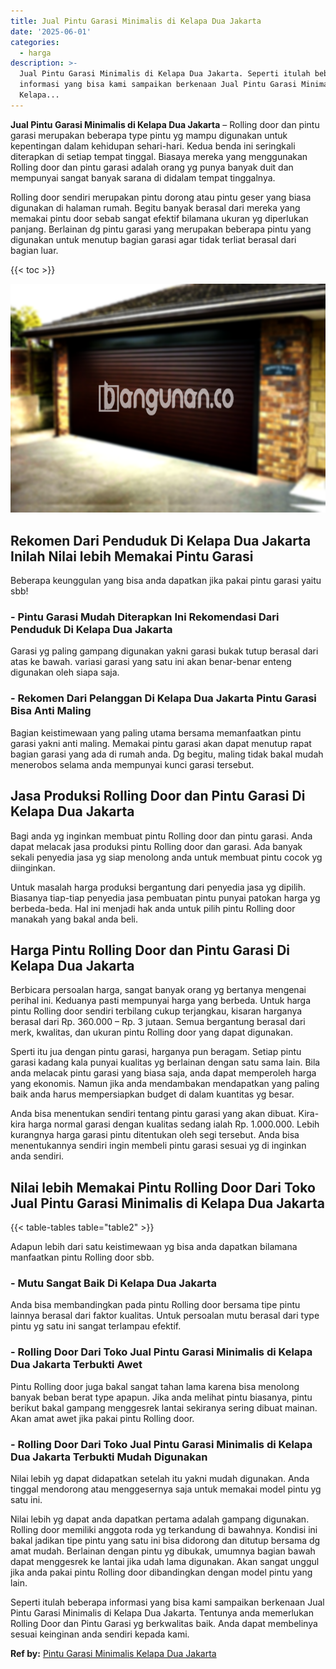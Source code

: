 ```yaml
---
title: Jual Pintu Garasi Minimalis di Kelapa Dua Jakarta
date: '2025-06-01'
categories:
  - harga
description: >-
  Jual Pintu Garasi Minimalis di Kelapa Dua Jakarta. Seperti itulah beberapa
  informasi yang bisa kami sampaikan berkenaan Jual Pintu Garasi Minimalis di
  Kelapa...
---
```


**Jual Pintu Garasi Minimalis di Kelapa Dua Jakarta** – Rolling door dan pintu garasi merupakan beberapa type pintu yg mampu digunakan untuk kepentingan dalam kehidupan sehari-hari. Kedua benda ini seringkali diterapkan di setiap tempat tinggal. Biasaya mereka yang menggunakan Rolling door dan pintu garasi adalah orang yg punya banyak duit dan mempunyai sangat banyak sarana di didalam tempat tinggalnya.

Rolling door sendiri merupakan pintu dorong atau pintu geser yang biasa digunakan di halaman rumah. Begitu banyak berasal dari mereka yang memakai pintu door sebab sangat efektif bilamana ukuran yg diperlukan panjang. Berlainan dg pintu garasi yang merupakan beberapa pintu yang digunakan untuk menutup bagian garasi agar tidak terliat berasal dari bagian luar.

{{< toc >}}

![Jual Pintu Garasi Minimalis di Kelapa Dua Jakarta](/images/pintu-garasi-53.png)

## Rekomen Dari Penduduk Di Kelapa Dua Jakarta Inilah Nilai lebih Memakai Pintu Garasi

Beberapa keunggulan yang bisa anda dapatkan jika pakai pintu garasi yaitu sbb!

### \- Pintu Garasi Mudah Diterapkan Ini Rekomendasi Dari Penduduk Di Kelapa Dua Jakarta

Garasi yg paling gampang digunakan yakni garasi bukak tutup berasal dari atas ke bawah. variasi garasi yang satu ini akan benar-benar enteng digunakan oleh siapa saja.

### \- Rekomen Dari Pelanggan Di Kelapa Dua Jakarta Pintu Garasi Bisa Anti Maling

Bagian keistimewaan yang paling utama bersama memanfaatkan pintu garasi yakni anti maling. Memakai pintu garasi akan dapat menutup rapat bagian garasi yang ada di rumah anda. Dg begitu, maling tidak bakal mudah menerobos selama anda mempunyai kunci garasi tersebut.

## Jasa Produksi Rolling Door dan Pintu Garasi Di Kelapa Dua Jakarta

Bagi anda yg inginkan membuat pintu Rolling door dan pintu garasi. Anda dapat melacak jasa produksi pintu Rolling door dan garasi. Ada banyak sekali penyedia jasa yg siap menolong anda untuk membuat pintu cocok yg diinginkan.

Untuk masalah harga produksi bergantung dari penyedia jasa yg dipilih. Biasanya tiap-tiap penyedia jasa pembuatan pintu punyai patokan harga yg berbeda-beda. Hal ini menjadi hak anda untuk pilih pintu Rolling door manakah yang bakal anda beli.

## Harga Pintu Rolling Door dan Pintu Garasi Di Kelapa Dua Jakarta

Berbicara persoalan harga, sangat banyak orang yg bertanya mengenai perihal ini. Keduanya pasti mempunyai harga yang berbeda. Untuk harga pintu Rolling door sendiri terbilang cukup terjangkau, kisaran harganya berasal dari Rp. 360.000 – Rp. 3 jutaan. Semua bergantung berasal dari merk, kwalitas, dan ukuran pintu Rolling door yang dapat digunakan.

Sperti itu jua dengan pintu garasi, harganya pun beragam. Setiap pintu garasi kadang kala punyai kualitas yg berlainan dengan satu sama lain. Bila anda melacak pintu garasi yang biasa saja, anda dapat memperoleh harga yang ekonomis. Namun jika anda mendambakan mendapatkan yang paling baik anda harus mempersiapkan budget di dalam kuantitas yg besar.

Anda bisa menentukan sendiri tentang pintu garasi yang akan dibuat. Kira-kira harga normal garasi dengan kualitas sedang ialah Rp. 1.000.000. Lebih kurangnya harga garasi pintu ditentukan oleh segi tersebut. Anda bisa menentukannya sendiri ingin membeli pintu garasi sesuai yg di inginkan anda sendiri.

## Nilai lebih Memakai Pintu Rolling Door Dari Toko Jual Pintu Garasi Minimalis di Kelapa Dua Jakarta

{{< table-tables table="table2" >}}

Adapun lebih dari satu keistimewaan yg bisa anda dapatkan bilamana manfaatkan pintu Rolling door sbb.

### \- Mutu Sangat Baik Di Kelapa Dua Jakarta

Anda bisa membandingkan pada pintu Rolling door bersama tipe pintu lainnya berasal dari faktor kualitas. Untuk persoalan mutu berasal dari type pintu yg satu ini sangat terlampau efektif.

### \- Rolling Door Dari Toko Jual Pintu Garasi Minimalis di Kelapa Dua Jakarta Terbukti Awet

Pintu Rolling door juga bakal sangat tahan lama karena bisa menolong banyak beban berat type apapun. Jika anda melihat pintu biasanya, pintu berikut bakal gampang menggesrek lantai sekiranya sering dibuat mainan. Akan amat awet jika pakai pintu Rolling door.

### \- Rolling Door Dari Toko Jual Pintu Garasi Minimalis di Kelapa Dua Jakarta Terbukti Mudah Digunakan

Nilai lebih yg dapat didapatkan setelah itu yakni mudah digunakan. Anda tinggal mendorong atau menggesernya saja untuk memakai model pintu yg satu ini.

Nilai lebih yg dapat anda dapatkan pertama adalah gampang digunakan. Rolling door memiliki anggota roda yg terkandung di bawahnya. Kondisi ini bakal jadikan tipe pintu yang satu ini bisa didorong dan ditutup bersama dg amat mudah. Berlainan dengan pintu yg dibukak, umumnya bagian bawah dapat menggesrek ke lantai jika udah lama digunakan. Akan sangat unggul jika anda pakai pintu Rolling door dibandingkan dengan model pintu yang lain.

Seperti itulah beberapa informasi yang bisa kami sampaikan berkenaan Jual Pintu Garasi Minimalis di Kelapa Dua Jakarta. Tentunya anda memerlukan Rolling Door dan Pintu Garasi yg berkwalitas baik. Anda dapat membelinya sesuai keinginan anda sendiri kepada kami.

**Ref by:** [Pintu Garasi Minimalis Kelapa Dua Jakarta](https://id.wikipedia.org/wiki/Pintu)
